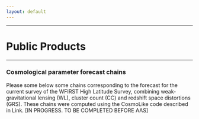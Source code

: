 ```yaml
---
layout: default
---
```


***

# Public Products

***

### Cosmological parameter forecast chains

Please some below some chains corresponding to the forecast for the current survey of the WFIRST High Latitude Survey, combining weak-gravitational lensing (WL), cluster count (CC) and redshift space distortions (GRS). These chains were computed using the CosmoLike code described in Link. [IN PROGRESS. TO BE COMPLETED BEFORE AAS]
